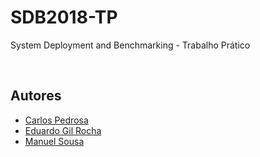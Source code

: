 # SDB2018-TP
System Deployment and Benchmarking - Trabalho Prático

</br>

<h2>Autores</h2>
<ul>
  <li><a href="https://github.com/cppedrosa">Carlos Pedrosa</a></li>
  <li><a href="https://github.com/egrocha">Eduardo Gil Rocha</li>
  <li><a href="https://github.com/MGCSousa">Manuel Sousa</a></li>
</ul>
